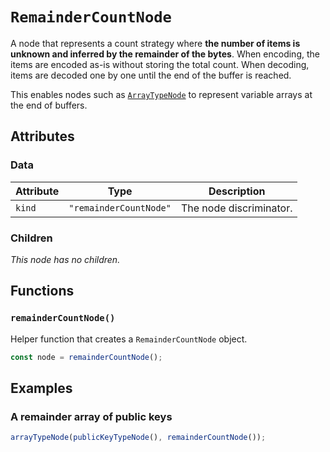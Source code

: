 # `RemainderCountNode`

A node that represents a count strategy where **the number of items is unknown and inferred by the remainder of the bytes**. When encoding, the items are encoded as-is without storing the total count. When decoding, items are decoded one by one until the end of the buffer is reached.

This enables nodes such as [`ArrayTypeNode`](../typeNodes/ArrayTypeNode.md) to represent variable arrays at the end of buffers.

## Attributes

### Data

| Attribute | Type                   | Description             |
| --------- | ---------------------- | ----------------------- |
| `kind`    | `"remainderCountNode"` | The node discriminator. |

### Children

_This node has no children._

## Functions

### `remainderCountNode()`

Helper function that creates a `RemainderCountNode` object.

```ts
const node = remainderCountNode();
```

## Examples

### A remainder array of public keys

```ts
arrayTypeNode(publicKeyTypeNode(), remainderCountNode());
```
